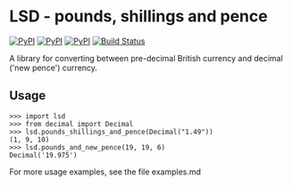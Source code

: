 # LSD - pounds, shillings and pence

[![PyPI](https://img.shields.io/pypi/v/lsd.svg)](https://pypi.python.org/pypi/lsd)
[![PyPI](https://img.shields.io/pypi/dm/lsd.svg)](https://pypi.python.org/pypi/lsd)
[![PyPI](https://img.shields.io/pypi/l/lsd.svg)](https://pypi.python.org/pypi/lsd)
[![Build Status](https://travis-ci.org/jwg4/lsd.svg?branch=master)](https://travis-ci.org/jwg4/lsd)

A library for converting between pre-decimal British currency and decimal ('new pence') currency.

## Usage
```
>>> import lsd
>>> from decimal import Decimal
>>> lsd.pounds_shillings_and_pence(Decimal("1.49"))
(1, 9, 10)
>>> lsd.pounds_and_new_pence(19, 19, 6)
Decimal('19.975')

```

For more usage examples, see the file examples.md
